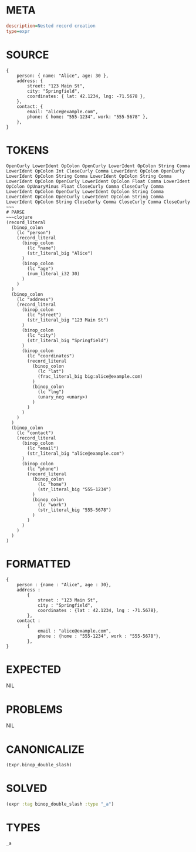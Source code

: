 # META
~~~ini
description=Nested record creation
type=expr
~~~
# SOURCE
~~~roc
{
    person: { name: "Alice", age: 30 },
    address: {
        street: "123 Main St",
        city: "Springfield",
        coordinates: { lat: 42.1234, lng: -71.5678 },
    },
    contact: {
        email: "alice@example.com",
        phone: { home: "555-1234", work: "555-5678" },
    },
}
~~~
# TOKENS
~~~text
OpenCurly LowerIdent OpColon OpenCurly LowerIdent OpColon String Comma LowerIdent OpColon Int CloseCurly Comma LowerIdent OpColon OpenCurly LowerIdent OpColon String Comma LowerIdent OpColon String Comma LowerIdent OpColon OpenCurly LowerIdent OpColon Float Comma LowerIdent OpColon OpUnaryMinus Float CloseCurly Comma CloseCurly Comma LowerIdent OpColon OpenCurly LowerIdent OpColon String Comma LowerIdent OpColon OpenCurly LowerIdent OpColon String Comma LowerIdent OpColon String CloseCurly Comma CloseCurly Comma CloseCurly ~~~
# PARSE
~~~clojure
(record_literal
  (binop_colon
    (lc "person")
    (record_literal
      (binop_colon
        (lc "name")
        (str_literal_big "Alice")
      )
      (binop_colon
        (lc "age")
        (num_literal_i32 30)
      )
    )
  )
  (binop_colon
    (lc "address")
    (record_literal
      (binop_colon
        (lc "street")
        (str_literal_big "123 Main St")
      )
      (binop_colon
        (lc "city")
        (str_literal_big "Springfield")
      )
      (binop_colon
        (lc "coordinates")
        (record_literal
          (binop_colon
            (lc "lat")
            (frac_literal_big big:alice@example.com)
          )
          (binop_colon
            (lc "lng")
            (unary_neg <unary>)
          )
        )
      )
    )
  )
  (binop_colon
    (lc "contact")
    (record_literal
      (binop_colon
        (lc "email")
        (str_literal_big "alice@example.com")
      )
      (binop_colon
        (lc "phone")
        (record_literal
          (binop_colon
            (lc "home")
            (str_literal_big "555-1234")
          )
          (binop_colon
            (lc "work")
            (str_literal_big "555-5678")
          )
        )
      )
    )
  )
)
~~~
# FORMATTED
~~~roc
{
	person : {name : "Alice", age : 30},
	address :
		{
			street : "123 Main St",
			city : "Springfield",
			coordinates : {lat : 42.1234, lng : -71.5678},
		},
	contact :
		{
			email : "alice@example.com",
			phone : {home : "555-1234", work : "555-5678"},
		},
}
~~~
# EXPECTED
NIL
# PROBLEMS
NIL
# CANONICALIZE
~~~clojure
(Expr.binop_double_slash)
~~~
# SOLVED
~~~clojure
(expr :tag binop_double_slash :type "_a")
~~~
# TYPES
~~~roc
_a
~~~
